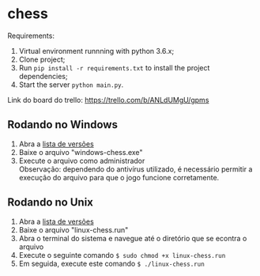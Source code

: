 # chess


Requirements:
  1. Virtual environment runnning with python 3.6.x;
  2. Clone project;
  3. Run `pip install -r requirements.txt` to install the project dependencies;
  3. Start the server `python main.py`.

Link do board do trello: https://trello.com/b/ANLdUMgU/gpms

## Rodando no Windows

1. Abra a [lista de versões](https://github.com/yagoazedias/chess/releases)
2. Baixe o arquivo "windows-chess.exe"
3. Execute o arquivo como administrador  
Observação: dependendo do antivírus utilizado, é necessário permitir a execução do arquivo para que o jogo funcione corretamente.

## Rodando no Unix

1. Abra a [lista de versões](https://github.com/yagoazedias/chess/releases)
2. Baixe o arquivo "linux-chess.run"
3. Abra o terminal do sistema e navegue até o diretório que se econtra o arquivo
4. Execute o seguinte comando `$ sudo chmod +x linux-chess.run`
5. Em seguida, execute este comando `$ ./linux-chess.run`
